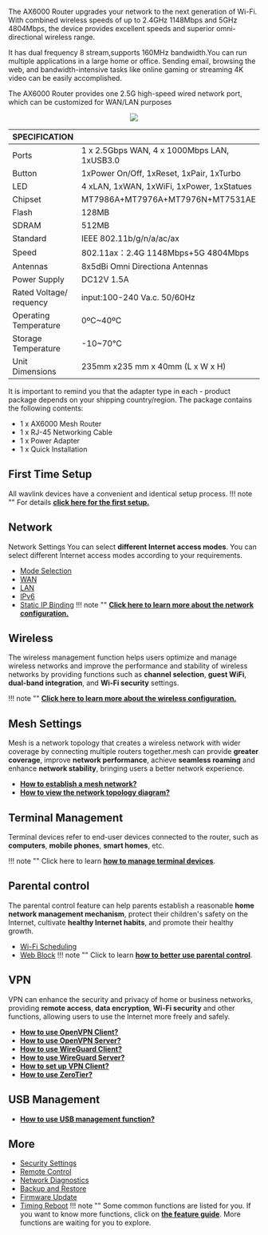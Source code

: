 
The AX6000 Router upgrades your network to the next generation of Wi-Fi. With combined wireless speeds of up to 2.4GHz 1148Mbps and 5GHz  4804Mbps, the device provides excellent speeds and superior omni-directional wireless range. 

It has dual frequency 8 stream,supports 160MHz bandwidth.You can run multiple applications in a large home or office. Sending email, browsing the web, and bandwidth-intensive tasks like online gaming or streaming 4K video can be easily accomplished. 

The AX6000 Router provides one 2.5G high-speed wired network port, which can be customized for WAN/LAN purposes
<div style="text-align: center;">
    <img class="boxshadow" src="/images/536ax601.png">
</div>

| SPECIFICATION |											   | 
| ------------ | -------------------------------------------- |  
| Ports         | 1 x 2.5Gbps WAN, 4 x 1000Mbps LAN, 1xUSB3.0  | 
| Button	    | 1xPower On/Off, 1xReset, 1xPair, 1xTurbo     | 
| LED	        | 4 xLAN, 1xWAN, 1xWiFi, 1xPower,  1xStatues   | 
| Chipset		| MT7986A+MT7976A+MT7976N+MT7531AE			   |
| Flash			| 128MB |
| SDRAM			| 512MB |
| Standard		| IEEE 802.11b/g/n/a/ac/ax |
| Speed | 802.11ax：2.4G 1148Mbps+5G 4804Mbps |
| Antennas | 8x5dBi  Omni Directiona Antennas |
| Power Supply | DC12V 1.5A |
| Rated Voltage/ requency | input:100-240 Va.c. 50/60Hz |
| Operating Temperature | 0ºC~40ºC |
| Storage Temperature | -10~70℃ |
| Unit Dimensions | 235mm  x235 mm x 40mm (L x W x H) |

It is important to remind you that the adapter type in each - product package depends on your shipping country/region.
The package contains the following contents:


- 1 x AX6000  Mesh Router
- 1 x RJ-45 Networking Cable  
- 1 x Power  Adapter 
- 1 x Quick Installation


## First Time Setup
All wavlink devices have a convenient and identical setup process. 
!!! note ""
	For details __[click here for the first setup.](/FAQ/first_time_setup/)__



## Network
Network Settings You can select __different Internet access modes__. You can select different Internet access modes according to your requirements.

- [Mode Selection](/feature_guide/pattern_selection/)
- [WAN](/feature_guide/wan/)
- [LAN](/feature_guide/lan/)
- [IPv6](/feature_guide/ipv6/)
- [Static IP Binding](/feature_guide/static_ip/)
!!! note ""
	__[Click here to learn more about the network configuration.](/feature_guide/pattern_selection/)__


## Wireless
The wireless management function helps users optimize and manage wireless networks and improve the performance and stability of wireless networks by providing functions such as __channel selection__, __guest WiFi__, __dual-band integration__, and __Wi-Fi security__ settings.

!!! note ""
	__[Click here to learn more about the wireless configuration.](/feature_guide/wireless/)__

## Mesh Settings
Mesh is a network topology that creates a wireless network with wider coverage by connecting multiple routers together.mesh can provide __greater coverage__, improve __network performance__, achieve __seamless roaming__ and enhance __network stability__, bringing users a better network experience.

- __[How to establish a mesh network? ](/feature_guide/mesh_network/)__
- __[How to view the network topology diagram?](/feature_guide/mesh_topo/)__

	
## Terminal Management
Terminal devices refer to end-user devices connected to the router, such as __computers__, __mobile phones__, __smart homes__, etc.

!!! note ""
	Click here to learn __[how to manage terminal devices](/feature_guide/terminal/)__.


## Parental control
The parental control feature can help parents establish a reasonable __home network management mechanism__, protect their children's safety on the Internet, cultivate __healthy Internet habits__, and promote their healthy growth.

- [Wi-Fi Scheduling](/feature_guide/parental_wifi)
- [Web Block](/feature_guide/parental_ctrl)
!!! note ""	
	Click to learn __[how to better use parental control](/feature_guide/parental_wifi/)__.

## VPN
VPN can enhance the security and privacy of home or business networks, providing __remote access__, __data encryption__, __Wi-Fi security__ and other functions, allowing users to use the Internet more freely and safely.
	
- __[How to use OpenVPN Client?](/feature_guide/openVPN/)__
- __[How to use OpenVPN Server?](/feature_guide/openVPN_server/)__
- __[How to use WireGuard Client?](/feature_guide/wireguard/)__
- __[How to use WireGuard Server?](/feature_guide/wireguard_server/)__
- __[How to set up VPN Client?](/feature_guide/vpnclient/)__
- __[How to use ZeroTier?](/feature_guide/zerotier/)__

## USB Management
- __[How to use USB management function?](/feature_guide/usb/)__


## More
- [Security Settings](/feature_guide/secure/)
- [Remote Control](/feature_guide/remote_ctrl/)
- [Network Diagnostics](/feature_guide/network_diango/)
- [Backup and Restore](/feature_guide/backup/)
- [Firmware Update](/feature_guide/firmware/)
- [Timing Reboot](/feature_guide/timing_reboot/)
!!! note ""
	Some common functions are listed for you. If you want to know more functions, click on __[the feature guide](/feature_guide/)__. More functions are waiting for you to explore.
